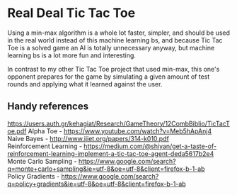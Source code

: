# Real Deal Tic Tac Toe

Using a min-max algorithm is a whole lot faster, simpler, and should be used in the real world instead of this machine learning bs,  and because Tic Tac Toe is a solved game an AI is totally unnecessary anyway, but machine learning bs is a lot more fun and interesting.

In contrast to my other Tic Tac Toe project that used min-max, this one's opponent prepares for the game by simulating a given amount of test rounds and applying what it learned against the user.

## Handy references ##
https://users.auth.gr/kehagiat/Research/GameTheory/12CombBiblio/TicTacToe.pdf
Alpha Toe - https://www.youtube.com/watch?v=Meb5hApAnj4  
Naive Bayes - http://www.ijiet.org/papers/314-k010.pdf  
Reinforcement Learning - https://medium.com/@shiyan/get-a-taste-of-reinforcement-learning-implement-a-tic-tac-toe-agent-deda5617b2e4  
Monte Carlo Sampling - https://www.google.com/search?q=monte+carlo+sampling&ie=utf-8&oe=utf-8&client=firefox-b-1-ab  
Policy Gradients - https://www.google.com/search?q=policy+gradients&ie=utf-8&oe=utf-8&client=firefox-b-1-ab  
